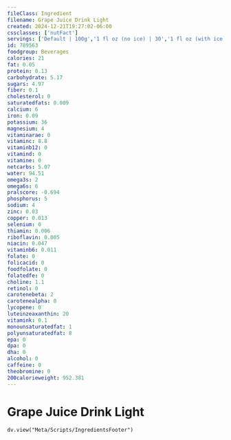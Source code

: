 ```yaml
---
fileClass: Ingredient
filename: Grape Juice Drink Light
created: 2024-12-21T19:27:02-06:00
cssclasses: ['nutFact']
servings: ['Default | 100g','1 fl oz (no ice) | 30','1 fl oz (with ice) | 23','1 fl oz (nfs) | 30']
id: 789563
foodgroup: Beverages
calories: 21
fat: 0.05
protein: 0.13
carbohydrate: 5.17
sugars: 4.97
fiber: 0.1
cholesterol: 0
saturatedfats: 0.009
calcium: 6
iron: 0.09
potassium: 36
magnesium: 4
vitaminarae: 0
vitaminc: 8.8
vitaminb12: 0
vitamind: 0
vitamine: 0
netcarbs: 5.07
water: 94.51
omega3s: 2
omega6s: 6
pralscore: -0.694
phosphorus: 5
sodium: 4
zinc: 0.03
copper: 0.013
selenium: 0
thiamin: 0.006
riboflavin: 0.005
niacin: 0.047
vitaminb6: 0.011
folate: 0
folicacid: 0
foodfolate: 0
folatedfe: 0
choline: 1.1
retinol: 0
carotenebeta: 2
carotenealpha: 0
lycopene: 0
luteinzeaxanthin: 20
vitamink: 0.1
monounsaturatedfat: 1
polyunsaturatedfat: 8
epa: 0
dpa: 0
dha: 0
alcohol: 0
caffeine: 0
theobromine: 0
200calorieweight: 952.381
---
```


# Grape Juice Drink Light

```dataviewjs
dv.view("Meta/Scripts/IngredientsFooter")
```
